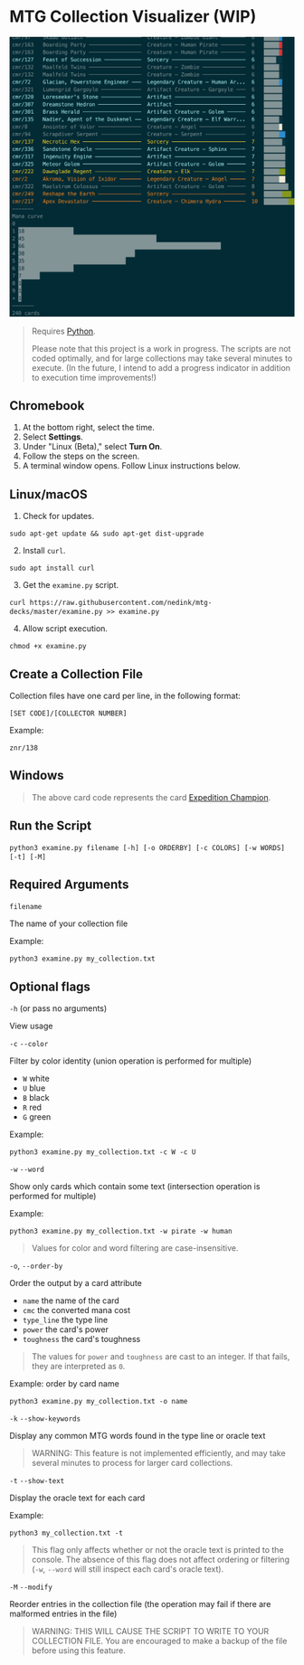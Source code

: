 # MTG Collection Visualizer (WIP)

![screenshot](./screenshot.png)

> Requires [Python](https://www.python.org/downloads/). 
>
> Please note that this project is a work in progress. The scripts are not coded optimally, and for large collections may take several minutes to execute. (In the future, I intend to add a progress indicator in addition to execution time improvements!)

## Chromebook

1. At the bottom right, select the time.
2. Select __Settings__.
3. Under "Linux (Beta)," select __Turn On__.
4. Follow the steps on the screen.
5. A terminal window opens. Follow Linux instructions below.

## Linux/macOS

1. Check for updates.

```
sudo apt-get update && sudo apt-get dist-upgrade
```

2. Install `curl`.

```
sudo apt install curl
```

3. Get the `examine.py` script.

```
curl https://raw.githubusercontent.com/nedink/mtg-decks/master/examine.py >> examine.py
```

4. Allow script execution.

```
chmod +x examine.py
```

## Create a Collection File

Collection files have one card per line, in the following format:

```
[SET CODE]/[COLLECTOR NUMBER]
```

Example: 

```
znr/138
```

## Windows

> The above card code represents the card [Expedition Champion](https://scryfall.com/card/znr/138/expedition-champion?utm_source=api).

## Run the Script

```
python3 examine.py filename [-h] [-o ORDERBY] [-c COLORS] [-w WORDS] [-t] [-M]
```

## Required Arguments

`filename` 

The name of your collection file

Example:

```
python3 examine.py my_collection.txt
```

## Optional flags

`-h` (or pass no arguments)

View usage

`-c` `--color`

Filter by color identity (union operation is performed for multiple)

- `W` white
- `U` blue
- `B` black
- `R` red
- `G` green

Example: 

```
python3 examine.py my_collection.txt -c W -c U
```

`-w` `--word`

Show only cards which contain some text (intersection operation is performed for multiple)

Example:

```
python3 examine.py my_collection.txt -w pirate -w human
```

> Values for color and word filtering are case-insensitive.

`-o`, `--order-by` 

Order the output by a card attribute

- `name` the name of the card
- `cmc` the converted mana cost
- `type_line` the type line
- `power` the card's power
- `toughness` the card's toughness

> The values for `power` and `toughness` are cast to an integer. If that fails, they are interpreted as `0`.

Example: order by card name

```
python3 examine.py my_collection.txt -o name
```

`-k` `--show-keywords`

Display any common MTG words found in the type line or oracle text

> WARNING: This feature is not implemented efficiently, and may take several minutes to process for larger card collections.

`-t` `--show-text` 

Display the oracle text for each card

Example:

```
python3 my_collection.txt -t
```

> This flag only affects whether or not the oracle text is printed to the console. The absence of this flag does not affect ordering or filtering (`-w`, `--word` will still inspect each card's oracle text).

`-M` `--modify` 

Reorder entries in the collection file (the operation may fail if there are malformed entries in the file)

> WARNING: THIS WILL CAUSE THE SCRIPT TO WRITE TO YOUR COLLECTION FILE. You are encouraged to make a backup of the file before using this feature.
